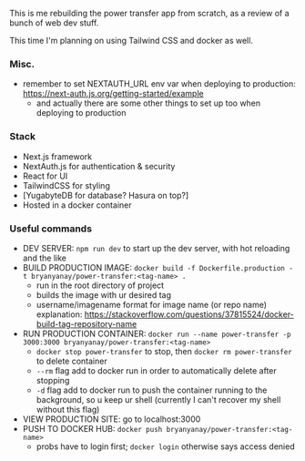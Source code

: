 This is me rebuilding the power transfer app from scratch, as a review of a bunch of web dev stuff.

This time I'm planning on using Tailwind CSS and docker as well.

### Misc.
 - remember to set NEXTAUTH_URL env var when deploying to production: https://next-auth.js.org/getting-started/example
   - and actually there are some other things to set up too when deploying to production

### Stack
 - Next.js framework
 - NextAuth.js for authentication & security
 - React for UI
 - TailwindCSS for styling
 - [YugabyteDB for database? Hasura on top?]
 - Hosted in a docker container

### Useful commands
 - DEV SERVER: `npm run dev` to start up the dev server, with hot reloading and the like
 - BUILD PRODUCTION IMAGE: `docker build -f Dockerfile.production -t bryanyanay/power-transfer:<tag-name> .` 
   - run in the root directory of project
   - builds the image with ur desired tag
   - username/imagename format for image name (or repo name) explanation: https://stackoverflow.com/questions/37815524/docker-build-tag-repository-name
 - RUN PRODUCTION CONTAINER: `docker run --name power-transfer -p 3000:3000 bryanyanay/power-transfer:<tag-name>` 
   - `docker stop power-transfer` to stop, then `docker rm power-transfer` to delete container
   - `--rm` flag add to docker run in order to automatically delete after stopping
   - `-d` flag add to docker run to push the container running to the background, so u keep ur shell (currently I can't recover my shell without this flag)
 - VIEW PRODUCTION SITE: go to localhost:3000
 - PUSH TO DOCKER HUB: `docker push bryanyanay/power-transfer:<tag-name>` 
   - probs have to login first; `docker login` otherwise says access denied